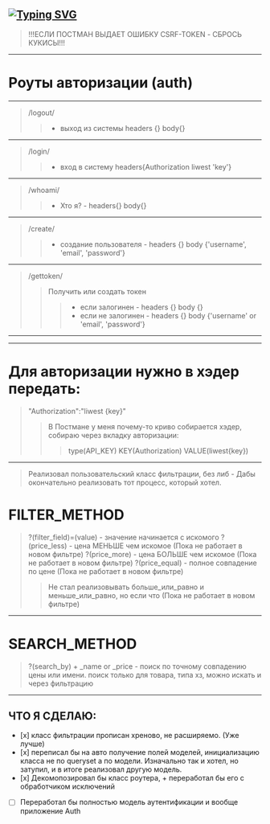 [![Typing SVG](https://readme-typing-svg.herokuapp.com?color=%2336BCF7&lines=Test+API)](https://git.io/typing-svg)
---
> !!!ЕСЛИ ПОСТМАН ВЫДАЕТ ОШИБКУ CSRF-TOKEN - СБРОСЬ КУКИСЫ!!!
---
# Роуты авторизации (auth)
---
> /logout/ 
>> - выход из системы headers {} body{}
---
> /login/ 
>> - вход в систему headers{Authorization liwest 'key'}
---
> /whoami/ 
>> - Хто я? - headers{} body{}
---
> /create/ 
>> - создание пользователя - headers {} body {'username', 'email', 'password'}
---
> /gettoken/ 
>> Получить или создать токен 
>>> - если залогинен - headers {} body {}
>>> - если не залогинен - headers {} body {'username' or 'email', 'password'}
---
---
# Для авторизации нужно в хэдер передать:
> "Authorization":"liwest {key}"
>> В Постмане у меня почему-то криво собирается хэдер, собираю через вкладку авторизации:
>>> type(API_KEY)
>>> KEY(Authorization)
>>> VALUE(liwest{key})
---
> Реализовал пользовательский класс фильтрации, без либ - 
> Дабы окончательно реализовать тот процесс, который хотел.
# FILTER_METHOD

> ?(filter_field)=(value) - значение начинается с искомого
> ?(price_less) - цена МЕНЬШЕ чем искомое (Пока не работает в новом фильтре)
> ?(price_more) - цена БОЛЬШЕ чем искомое (Пока не работает в новом фильтре)
> ?(price_equal) - полное совпадение по цене (Пока не работает в новом фильтре)
>> Не стал реализовывать больше_или_равно и меньше_или_равно, но если что (Пока не работает в новом фильтре)
---

# SEARCH_METHOD
> ?(search_by) + _name or _price - поиск по точному совпадению цены или имени. поиск только для товара, типа хз, можно искать и через фильтрацию
---
## ЧТО Я СДЕЛАЮ:
- [х] класс фильтрации прописан хреново, не расширяемо. (Уже лучше)
- [х] переписал бы на авто получение полей моделей, инициализацию класса не по  queryset а по модели. Изначально так и хотел, но затупил, и в итоге реализовал другую модель. 
- [х] Декомопозировал бы класс роутера, + переработал бы его с обработчиком исключений
- [ ] Переработал бы полностью модель аутентификации и вообще приложение Auth
